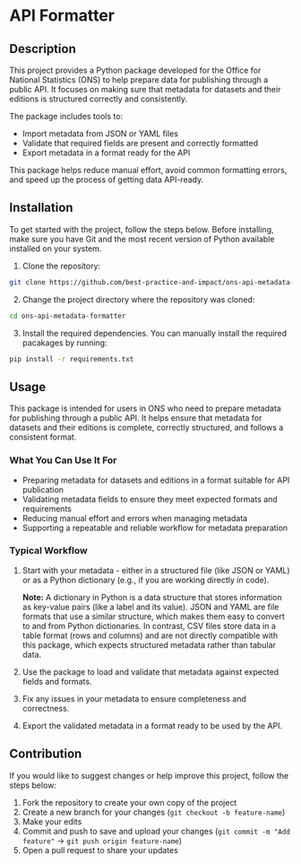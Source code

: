 # API Formatter
## Description 
This project provides a Python package developed for the Office for National Statistics (ONS) to help prepare data for publishing through a public API. It focuses on making sure that metadata for datasets and their editions is structured correctly and consistently.

The package includes tools to:

* Import metadata from JSON or YAML files
* Validate that required fields are present and correctly formatted
* Export metadata in a format ready for the API

This package helps reduce manual effort, avoid common formatting errors, and speed up the process of getting data API-ready.

## Installation 
To get started with the project, follow the steps below. Before installing, make sure you have Git and the most recent version of Python available installed on your system. 

1. Clone the repository: 

```bash
git clone https://github.com/best-practice-and-impact/ons-api-metadata-formatter.git
```

2. Change the project directory where the repository was cloned: 
```bash
cd ons-api-metadata-formatter 
```
3. Install the required dependencies. You can manually install the required pacakages by running:

```bash
pip install -r requirements.txt
```

## Usage
This package is intended for users in ONS who need to prepare metadata for publishing through a public API. It helps ensure that metadata for datasets and their editions is complete, correctly structured, and follows a consistent format.

### What You Can Use It For
 * Preparing metadata for datasets and editions in a format suitable for API publication
 * Validating metadata fields to ensure they meet expected formats and requirements
 * Reducing manual effort and errors when managing metadata
 * Supporting a repeatable and reliable workflow for metadata preparation

### Typical Workflow
1.	Start with your metadata - either in a structured file (like JSON or YAML) or as a Python dictionary (e.g., if you are working directly in code).

    **Note:** A dictionary in Python is a data structure that stores information as key-value pairs (like a label and its value). JSON and YAML are file formats that use a similar structure, which makes them easy to convert to and from Python dictionaries. In contrast, CSV files store data in a table format (rows and columns) and are not directly compatible with this package, which expects structured metadata rather than tabular data.

2.	Use the package to load and validate that metadata against expected fields and formats.
3.	Fix any issues in your metadata to ensure completeness and correctness.
4.	Export the validated metadata in a format ready to be used by the API.


## Contribution

If you would like to suggest changes or help improve this project, follow the steps below: 

1. Fork the repository to create your own copy of the project
2. Create a new branch for your changes (`git checkout -b feature-name`)
3. Make your edits
4. Commit and push to save and upload your changes (`git commit -m "Add feature"` → `git push origin feature-name`)
5. Open a pull request to share your updates
